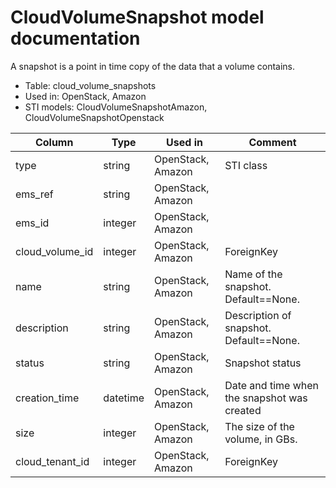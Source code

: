 # CloudVolumeSnapshot model documentation

A snapshot is a point in time copy of the data that a volume contains.

* Table: cloud_volume_snapshots
* Used in: OpenStack, Amazon
* STI models: CloudVolumeSnapshotAmazon, CloudVolumeSnapshotOpenstack

| Column          | Type      | Used in           | Comment |
| --------------- | --------- | ----------------- | ------- |
| type            | string    | OpenStack, Amazon | STI class |
| ems_ref         | string    | OpenStack, Amazon |         |
| ems_id          | integer   | OpenStack, Amazon |         |
| cloud_volume_id | integer   | OpenStack, Amazon | ForeignKey |
| name            | string    | OpenStack, Amazon | Name of the snapshot. Default==None. |
| description     | string    | OpenStack, Amazon | Description of snapshot. Default==None. |
| status          | string    | OpenStack, Amazon | Snapshot status |
| creation_time   | datetime  | OpenStack, Amazon | Date and time when the snapshot was created |
| size            | integer   | OpenStack, Amazon | The size of the volume, in GBs. |
| cloud_tenant_id | integer   | OpenStack, Amazon | ForeignKey |
